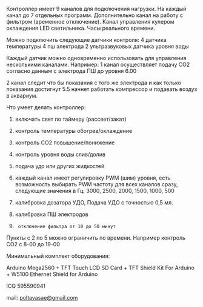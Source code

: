 Контроллер имеет 9 каналов для подключения нагрузки.
На каждый канал до 7 отдельных программ.
Дополнительно канал на работу с фильтром (временное отключение). Канал управления кулером охлаждения LED светильника.
Часы реального времени.


Можно подключить следующие датчики контроля:
4 датчика температуры
4 пш электрода
2 ультразвуковых датчика уровня воды

Каждый датчик можно одновременно использовать для управления несколькими каналами. Например:
1 канал осуществляет подачу СО2 согласно данным с электрода ПШ до уровня 6.00

2 канал следит что бы показания с того же электрода и как только показания достигнут 5.5 начнет работать компрессор и подавать воздух в аквариум.

Что умеет делать контроллер:

1.	включать свет по таймеру (рассвет/закат)

2.	контроль температуры обогрев/охлаждение

3.	контроль СО2 повышение/понижение

4.	контроль уровня воды слив/долив

5.	подача удо или других жидкостей
6.	каждый канал имеет регулировку PWM (шим) уровня,
есть возможность выбирать PWM частоту для всех каналов сразу, следующие значения в Гц: 3000, 2500, 2000, 1500, 1000, 500

7.	калибровка дозатора УДО, Подача УДО с точностью 0,5 мл.

8.	калибровка ПШ электродов

9.      отключение фильтра от 10 до 50 минут

Пункты с 2 по 5 можно ограничить по времени. Например контроль CO2 с 8-00 до 19-00

Минимальный комплект оборудования:

Arduino Mega2560 +  TFT Touch LCD SD Card + TFT Shield Kit For Arduino + W5100 Ethernet Shield for Arduino

ICQ 595590941

mail: poltavasae@gmail.com